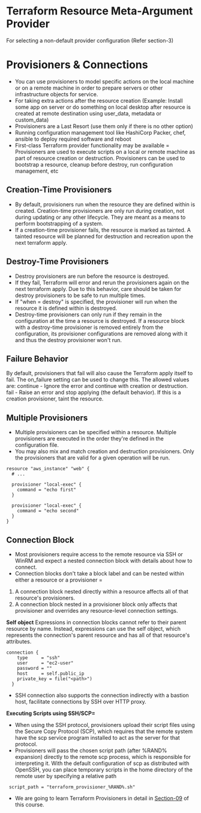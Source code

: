 # Terraform Resource Meta-Argument Provider
For selecting a non-default provider configuration (Refer section-3)

# Provisioners & Connections

- You can use provisioners to model specific actions on the local machine or on a remote machine in order to prepare servers or other infrastructure objects for service.
- For taking extra actions after the resource creation (Example: Install some app on server or do something on local desktop after resource is created at remote destination using user_data, metadata or custom_data)
- Provisioners are a Last Resort (use them only if there is no other option)
- Running configuration management tool like HashiCorp Packer, chef, ansible to deploy required software and reboot 
- First-class Terraform provider functionality may be available = Provisioners are used to execute scripts on a local or remote machine as part of resource creation or destruction. Provisioners can be used to bootstrap a resource, cleanup before destroy, run configuration management, etc

## Creation-Time Provisioners
- By default, provisioners run when the resource they are defined within is created. Creation-time provisioners are only run during creation, not during updating or any other lifecycle. They are meant as a means to perform bootstrapping of a system.
- If a creation-time provisioner fails, the resource is marked as tainted. A tainted resource will be planned for destruction and recreation upon the next terraform apply.

## Destroy-Time Provisioners
- Destroy provisioners are run before the resource is destroyed.
- If they fail, Terraform will error and rerun the provisioners again on the next terraform apply. Due to this behavior, care should be taken for destroy provisioners to be safe to run multiple times.
- If "when = destroy" is specified, the provisioner will run when the resource it is defined within is destroyed.
- Destroy-time provisioners can only run if they remain in the configuration at the time a resource is destroyed. If a resource block with a destroy-time provisioner is removed entirely from the configuration, its provisioner configurations are removed along with it and thus the destroy provisioner won't run. 

## Failure Behavior
By default, provisioners that fail will also cause the Terraform apply itself to fail. The on_failure setting can be used to change this. The allowed values are:
continue - Ignore the error and continue with creation or destruction.
fail - Raise an error and stop applying (the default behavior). If this is a creation provisioner, taint the resource.

## Multiple Provisioners
- Multiple provisioners can be specified within a resource. Multiple provisioners are executed in the order they're defined in the configuration file.
- You may also mix and match creation and destruction provisioners. Only the provisioners that are valid for a given operation will be run. 

```t
resource "aws_instance" "web" {
  # ...

  provisioner "local-exec" {
    command = "echo first"
  }

  provisioner "local-exec" {
    command = "echo second"
  }
}
```

## Connection Block
- Most provisioners require access to the remote resource via SSH or WinRM and expect a nested connection block with details about how to connect.
- Connection blocks don't take a block label and can be nested within either a resource or a provisioner = 
1. A connection block nested directly within a resource affects all of that resource's provisioners.
2. A connection block nested in a provisioner block only affects that provisioner and overrides any resource-level connection settings.

**Self object**
Expressions in connection blocks cannot refer to their parent resource by name. Instead, expressions can use the self object, which represents the connection's parent resource and has all of that resource's attributes.
```t
connection {
    type     = "ssh"
    user     = "ec2-user"
    password = ""
    host     = self.public_ip
    private_key = file("<path>")
  }
```

- SSH connection also supports the connection indirectly with a bastion host, facilitate connections by SSH over HTTP proxy.

**Executing Scripts using SSH/SCP=** 
- When using the SSH protocol, provisioners upload their script files using the Secure Copy Protocol (SCP), which requires that the remote system have the scp service program installed to act as the server for that protocol.
- Provisioners will pass the chosen script path (after %RAND% expansion) directly to the remote scp process, which is responsible for interpreting it. With the default configuration of scp as distributed with OpenSSH, you can place temporary scripts in the home directory of the remote user by specifying a relative path
```
 script_path = "terraform_provisioner_%RAND%.sh"
 ```
 

-  We are going to learn Terraform Provisioners in detail in [Section-09](https://github.com/stacksimplify/hashicorp-certified-terraform-associate/tree/master/09-Terraform-Provisioners) of this course. 
